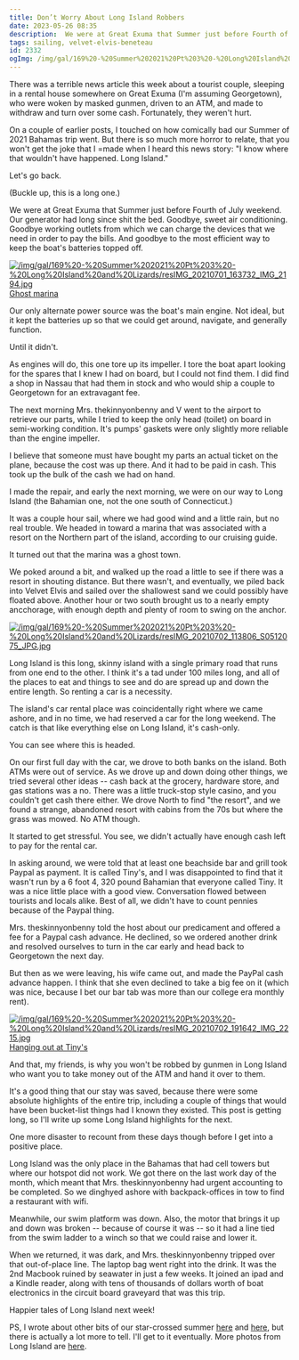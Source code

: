 ```yaml
---
title: Don’t Worry About Long Island Robbers
date: 2023-05-26 08:35
description:  We were at Great Exuma that Summer just before Fourth of July weekend.  Our generator had long since shit the bed.  Goodbye, sweet air conditioning.  Goodbye working outlets from which we can charge the devices that we need in order to pay the bills.  And goodbye to the most efficient way to keep the boat's batteries topped off.
tags: sailing, velvet-elvis-beneteau
id: 2332
ogImg: /img/gal/169%20-%20Summer%202021%20Pt%203%20-%20Long%20Island%20and%20Lizards/resIMG_20210702_191642_IMG_2215.jpg
---
```


There was a terrible news article this week about a tourist couple, sleeping in a rental house somewhere on Great Exuma (I'm assuming Georgetown), who were woken by masked gunmen, driven to an ATM, and made to withdraw and turn over some cash.  Fortunately, they weren't hurt.

On a couple of earlier posts, I touched on how comically bad our Summer of 2021 Bahamas trip went.  But there is so much more horror to relate, that you won't get the joke that I =made when I heard this news story:  "I know where that wouldn't have happened.  Long Island."

Let's go back.

(Buckle up, this is a long one.)

We were at Great Exuma that Summer just before Fourth of July weekend.  Our generator had long since shit the bed.  Goodbye, sweet air conditioning.  Goodbye working outlets from which we can charge the devices that we need in order to pay the bills.  And goodbye to the most efficient way to keep the boat's batteries topped off.

<a class="lightview alignright" href="/gal/169%20-%20Summer%202021%20Pt%203%20-%20Long%20Island%20and%20Lizards/resIMG_20210701_163732_IMG_2194.jpg" data-lightview-caption="Ghost marina" data-lightview-group="group1" style="width:350px;"><img src="/img/gal/169%20-%20Summer%202021%20Pt%203%20-%20Long%20Island%20and%20Lizards/resIMG_20210701_163732_IMG_2194.jpg" alt="/img/gal/169%20-%20Summer%202021%20Pt%203%20-%20Long%20Island%20and%20Lizards/resIMG_20210701_163732_IMG_2194.jpg"><br><span class="caption">Ghost marina</span></a>

Our only alternate power source was the boat's main engine.  Not ideal, but it kept the batteries up so that we could get around, navigate, and generally function.

Until it didn't.

As engines will do, this one tore up its impeller.  I tore the boat apart looking for the spares that I knew I had on board, but I could not find them.  I did find a shop in Nassau that had them in stock and who would ship a couple to Georgetown for an extravagant fee.

The next morning Mrs. thekinnyonbenny and V went to the airport to retrieve our parts, while I tried to keep the only head (toilet) on board in semi-working condition.  It's pumps' gaskets were only slightly more reliable than the engine impeller.

I believe that someone must have bought my parts an actual ticket on the plane, because the cost was up there.  And it had to be paid in cash.  This took up the bulk of the cash we had on hand.

I made the repair, and early the next morning, we were on our way to Long Island (the Bahamian one, not the one south of Connecticut.)

It was a couple hour sail, where we had good wind and a little rain, but no real trouble.  We headed in toward a marina that was associated with a resort on the Northern part of the island, according to our cruising guide.

It turned out that the marina was a ghost town.

We poked around a bit, and walked up the road a little to see if there was a resort in shouting distance.  But there wasn't, and eventually, we piled back into Velvet Elvis and sailed over the shallowest sand we could possibly have floated above.  Another hour or two south brought us to a nearly empty ancchorage, with enough depth and plenty of room to swing on the anchor.  

<a class="lightview alignright" href="/gal/169%20-%20Summer%202021%20Pt%203%20-%20Long%20Island%20and%20Lizards/resIMG_20210702_113806_S0512075_JPG.jpg" data-lightview-caption="" data-lightview-group="group1" style="width:350px;"><img src="/img/gal/169%20-%20Summer%202021%20Pt%203%20-%20Long%20Island%20and%20Lizards/resIMG_20210702_113806_S0512075_JPG.jpg" alt="/img/gal/169%20-%20Summer%202021%20Pt%203%20-%20Long%20Island%20and%20Lizards/resIMG_20210702_113806_S0512075_JPG.jpg"><br><span class="caption"></span></a>

Long Island is this long, skinny island with a single primary road that runs from one end to the other.  I think it's a tad under 100 miles long, and all of the places to eat and things to see and do are spread up and down the entire length.  So renting a car is a necessity.

The island's car rental place was coincidentally right where we came ashore, and in no time, we had reserved a car for the long weekend.  The catch is that like everything else on Long Island, it's cash-only.

You can see where this is headed.

On our first full day with the car, we drove to both banks on the island.  Both ATMs were out of service.  As we drove up and down doing other things, we tried several other ideas -- cash back at the grocery, hardware store, and gas stations was a no.  There was a little truck-stop style casino, and you couldn't get cash there either.  We drove North to find "the resort", and we found a strange, abandoned resort with cabins from the 70s but where the grass was mowed.  No ATM though.

It started to get stressful.  You see, we didn't actually have enough cash left to pay for the rental car.

In asking around, we were told that at least one beachside bar and grill took Paypal as payment.  It is called Tiny's, and I was disappointed to find that it wasn't run by a 6 foot 4, 320 pound Bahamian that everyone called Tiny.  It was a nice little place with a good view.  Conversation flowed between tourists and locals alike.  Best of all, we didn't have to count pennies because of the Paypal thing.

Mrs. theskinnyonbenny told the host about our predicament and offered a fee for a Paypal cash advance.  He declined, so we ordered another drink and resolved ourselves to turn in the car early and head back to Georgetown the next day.

But then as we were leaving, his wife came out, and made the PayPal cash advance happen.  I think that she even declined to take a big fee on it (which was nice, because I bet our bar tab was more than our college era monthly rent). 

<a class="lightview alignright" href="/gal/169%20-%20Summer%202021%20Pt%203%20-%20Long%20Island%20and%20Lizards/resIMG_20210702_191642_IMG_2215.jpg" data-lightview-caption="Hanging out at Tiny's" data-lightview-group="group1" style="width:350px;"><img src="/img/gal/169%20-%20Summer%202021%20Pt%203%20-%20Long%20Island%20and%20Lizards/resIMG_20210702_191642_IMG_2215.jpg" alt="/img/gal/169%20-%20Summer%202021%20Pt%203%20-%20Long%20Island%20and%20Lizards/resIMG_20210702_191642_IMG_2215.jpg"><br><span class="caption">Hanging out at Tiny's</span></a>

And that, my friends, is why you won't be robbed by gunmen in Long Island who want you to take money out of the ATM and hand it over to them.

It's a good thing that our stay was saved, because there were some absolute highlights of the entire trip, including a couple of things that would have been bucket-list things had I known they existed.  This post is getting long, so I'll write up some Long Island highlights for the next.

One more disaster to recount from these days though before I get into a positive place.

Long Island was the only place in the Bahamas that had cell towers but where our hotspot did not work.  We got there on the last work day of the month, which meant that Mrs. theskinnyonbenny had urgent accounting to be completed.  So we dinghyed ashore with backpack-offices in tow to find a restaurant with wifi.

Meanwhile, our swim platform was down.  Also, the motor that brings it up and down was broken -- because of course it was -- so it had a line tied from the swim ladder to a winch so that we could raise and lower it.  

When we returned, it was dark, and Mrs. theskinnyonbenny tripped over that out-of-place line.  The laptop bag went right into the drink.  It was the 2nd Macbook ruined by seawater in just a few weeks.  It joined an ipad and a Kindle reader, along with tens of thousands of dollars worth of boat electronics in the circuit board graveyard that was this trip.

Happier tales of Long Island next week!

PS, I wrote about other bits of our star-crossed summer <a href="/blog2/archives/2289">here</a> and <a href="/blog2/archives/2284">here</a>, but there is actually a lot more to tell.  I'll get to it eventually.  More photos from Long Island are <a href="/gal/169%20-%20Summer%202021%20Pt%203%20-%20Long%20Island%20and%20Lizards/">here</a>.
